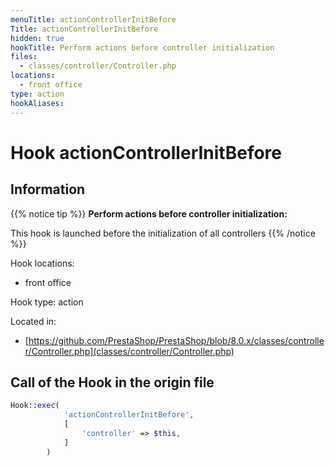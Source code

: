 ```yaml
---
menuTitle: actionControllerInitBefore
Title: actionControllerInitBefore
hidden: true
hookTitle: Perform actions before controller initialization
files:
  - classes/controller/Controller.php
locations:
  - front office
type: action
hookAliases:
---
```


# Hook actionControllerInitBefore

## Information

{{% notice tip %}}
**Perform actions before controller initialization:** 

This hook is launched before the initialization of all controllers
{{% /notice %}}

Hook locations: 
  - front office

Hook type: action

Located in: 
  - [https://github.com/PrestaShop/PrestaShop/blob/8.0.x/classes/controller/Controller.php](classes/controller/Controller.php)

## Call of the Hook in the origin file

```php
Hook::exec(
            'actionControllerInitBefore',
            [
                'controller' => $this,
            ]
        )
```